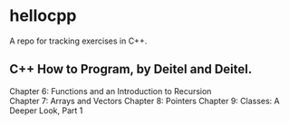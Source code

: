 # hellocpp

A repo for tracking exercises in C++.

## C++ How to Program, by Deitel and Deitel.

Chapter 6: Functions and an Introduction to Recursion  
Chapter 7: Arrays and Vectors
Chapter 8: Pointers
Chapter 9: Classes: A Deeper Look, Part 1
